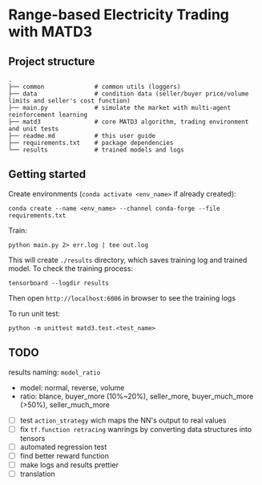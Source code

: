# Range-based Electricity Trading with MATD3

## Project structure
```text
.
├── common              # common utils (loggers)
├── data                # condition data (seller/buyer price/volume limits and seller's cost function)
├── main.py             # simulate the market with multi-agent reinforcement learning
├── matd3               # core MATD3 algorithm, trading environment and unit tests
├── readme.md           # this user guide
├── requirements.txt    # package dependencies
└── results             # trained models and logs
```

## Getting started

Create environments (`conda activate <env_name>` if already created):

```commandline
conda create --name <env_name> --channel conda-forge --file requirements.txt
```

Train:

```commandline
python main.py 2> err.log | tee out.log
```

This will create `./results` directory, which saves training log and trained model. To check the training process:

```commandline
tensorboard --logdir results
```

Then open `http://localhost:6006` in browser to see the training logs

To run unit test:
```commandline
python -m unittest matd3.test.<test_name>
```

## TODO

results naming: `model_ratio`

- model: normal, reverse, volume
- ratio: blance, buyer_more (10%~20%), seller_more, buyer_much_more (>50%), seller_much_more

- [ ] test `action_strategy` wich maps the NN's output to real values
- [ ] fix `tf.function retracing` wanrings by converting data structures into tensors
- [ ] automated regression test
- [ ] find better reward function
- [ ] make logs and results prettier
- [ ] translation
